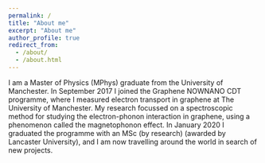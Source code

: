 ```yaml
---
permalink: /
title: "About me"
excerpt: "About me"
author_profile: true
redirect_from: 
  - /about/
  - /about.html
---
```


I am a Master of Physics (MPhys) graduate from the University of Manchester. In September 2017 I joined the Graphene NOWNANO CDT programme, where I measured electron transport in graphene at The University of Manchester. My research focussed on a spectroscopic method for studying the electron-phonon interaction in graphene, using a phenomenon called the magnetophonon effect. In January 2020 I graduated the programme with an MSc (by research) (awarded by Lancaster University), and I am now travelling around the world in search of new projects.


